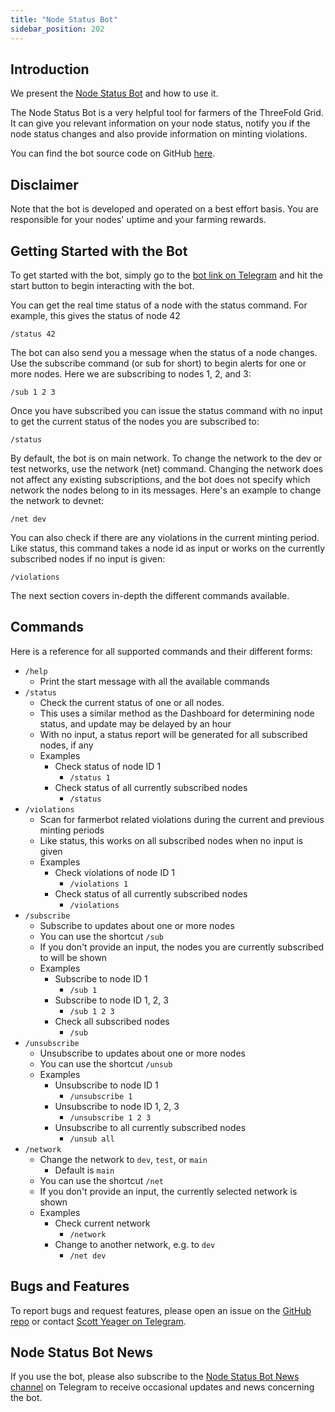```yaml
---
title: "Node Status Bot"
sidebar_position: 202
---
```






## Introduction

We present the [Node Status Bot](https://t.me/tfnodestatusbot) and how to use it. 

The Node Status Bot is a very helpful tool for farmers of the ThreeFold Grid. It can give you relevant information on your node status, notify you if the node status changes and also provide information on minting violations.

You can find the bot source code on GitHub [here](https://github.com/threefoldfoundation/node-status-bot).

## Disclaimer

Note that the bot is developed and operated on a best effort basis. You are responsible for your nodes' uptime and your farming rewards.

## Getting Started with the Bot

To get started with the bot, simply go to the [bot link on Telegram](https://t.me/tfnodestatusbot) and hit the start button to begin interacting with the bot.

You can get the real time status of a node with the status command. For example, this gives the status of node 42

```
/status 42
```

The bot can also send you a message when the status of a node changes. Use the subscribe command (or sub for short) to begin alerts for one or more nodes. Here we are subscribing to nodes 1, 2, and 3:

```
/sub 1 2 3
```

Once you have subscribed you can issue the status command with no input to get the current status of the nodes you are subscribed to:

```
/status
```

By default, the bot is on main network. To change the network to the dev or test networks, use the network (net) command. Changing the network does not affect any existing subscriptions, and the bot does not specify which network the nodes belong to in its messages. Here's an example to change the network to devnet:

```
/net dev
```

You can also check if there are any violations in the current minting period. Like status, this command takes a node id as input or works on the currently subscribed nodes if no input is given:

```
/violations
```

The next section covers in-depth the different commands available.

## Commands

Here is a reference for all supported commands and their different forms:

- `/help`
  - Print the start message with all the available commands
- `/status`
  - Check the current status of one or all nodes.
  - This uses a similar method as the Dashboard for determining node status, and update may be delayed by an hour
  - With no input, a status report will be generated for all subscribed nodes, if any
  - Examples
    - Check status of node ID 1
      - `/status 1`
    - Check status of all currently subscribed nodes
      - `/status`
- `/violations`
  - Scan for farmerbot related violations during the current and previous minting periods
  - Like status, this works on all subscribed nodes when no input is given
  - Examples
    - Check violations of node ID 1
      - `/violations 1`
    - Check status of all currently subscribed nodes
      - `/violations`
- `/subscribe`
  - Subscribe to updates about one or more nodes
  - You can use the shortcut `/sub`
  - If you don't provide an input, the nodes you are currently subscribed to will be shown
  - Examples
    - Subscribe to node ID 1
      - `/sub 1`
    - Subscribe to node ID 1, 2, 3
      - `/sub 1 2 3`
    - Check all subscribed nodes
      - `/sub`
- `/unsubscribe`
  - Unsubscribe to updates about one or more nodes
  - You can use the shortcut `/unsub`
  - Examples
    - Unsubscribe to node ID 1
      - `/unsubscribe 1`
    - Unsubscribe to node ID 1, 2, 3
      - `/unsubscribe 1 2 3`
    - Unsubscribe to all currently subscribed nodes
      - `/unsub all`
- `/network`
  - Change the network to `dev`, `test`, or `main`
    - Default is `main`
  - You can use the shortcut `/net`
  - If you don't provide an input, the currently selected network is shown 
  - Examples
    - Check current network
      - `/network`
    - Change to another network, e.g. to `dev`
      - `/net dev`

## Bugs and Features

To report bugs and request features, please open an issue on the [GitHub repo](https://github.com/threefoldfoundation/node-status-bot) or contact [Scott Yeager on Telegram](https://t.me/scottyeager). 

## Node Status Bot News

If you use the bot, please also subscribe to the [Node Status Bot News channel](https://t.me/node_bot_updates) on Telegram to receive occasional updates and news concerning the bot.
